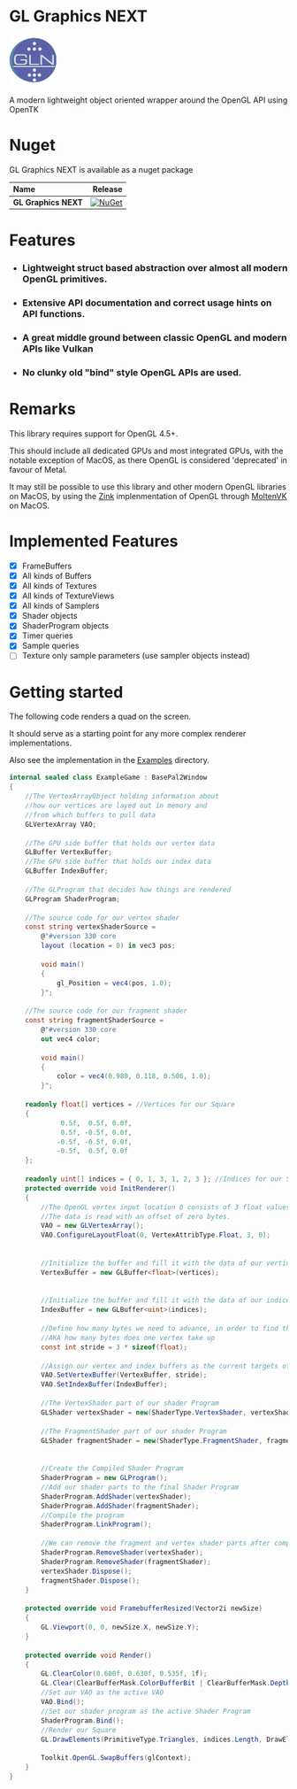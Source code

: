 # GL Graphics NEXT
![](https://github.com/JoeTwizzle/GLGraphicsNext/blob/main/Logo.png)

A modern lightweight object oriented wrapper around the OpenGL API using OpenTK

# Nuget
GL Graphics NEXT is available as a nuget package 

|  Name  | Release |
|:---|----------------:|
|**GL Graphics NEXT**| [![NuGet](https://img.shields.io/nuget/v/GLGraphicsNext)](https://www.nuget.org/packages/GLGraphicsNext) |

# Features
* ### Lightweight struct based abstraction over almost all modern OpenGL primitives.
* ### Extensive API documentation and correct usage hints on API functions.
* ### A great middle ground between classic OpenGL and modern APIs like Vulkan
* ### No clunky old "bind" style OpenGL APIs are used.

# Remarks
This library requires support for OpenGL 4.5+.

This should include all dedicated GPUs and most integrated GPUs, with the notable exception of MacOS, as there OpenGL is considered 'deprecated' in favour of Metal.

It may still be possible to use this library and other modern OpenGL libraries on MacOS, by using the [Zink](https://docs.mesa3d.org/drivers/zink.html) implenmentation of OpenGL through [MoltenVK](https://github.com/KhronosGroup/MoltenVK) on MacOS.

# Implemented Features
* [x] FrameBuffers
* [x] All kinds of Buffers
* [x] All kinds of Textures
* [x] All kinds of TextureViews
* [x] All kinds of Samplers
* [x] Shader objects
* [x] ShaderProgram objects
* [x] Timer queries
* [x] Sample queries
* [ ] Texture only sample parameters (use sampler objects instead)

# Getting started
The following code renders a quad on the screen. 

It should serve as a starting point for any more complex renderer implementations.

Also see the implementation in the [Examples](https://github.com/JoeTwizzle/GLGraphicsNext/tree/main/Example) directory.
```cs
internal sealed class ExampleGame : BasePal2Window
{
    //The VertexArrayObject holding information about
    //how our vertices are layed out in memory and
    //from which buffers to pull data
    GLVertexArray VAO;

    //The GPU side buffer that holds our vertex data
    GLBuffer VertexBuffer;
    //The GPU side buffer that holds our index data
    GLBuffer IndexBuffer;

    //The GLProgram that decides how things are rendered
    GLProgram ShaderProgram;

    //The source code for our vertex shader
    const string vertexShaderSource =
        @"#version 330 core
        layout (location = 0) in vec3 pos;
        
        void main()
        {
            gl_Position = vec4(pos, 1.0);
        }";

    //The source code for our fragment shader
    const string fragmentShaderSource =
        @"#version 330 core
        out vec4 color;
        
        void main()
        {
            color = vec4(0.980, 0.118, 0.506, 1.0);
        }";

    readonly float[] vertices = //Vertices for our Square
    {
             0.5f,  0.5f, 0.0f,
             0.5f, -0.5f, 0.0f,
            -0.5f, -0.5f, 0.0f,
            -0.5f,  0.5f, 0.0f
    };

    readonly uint[] indices = { 0, 1, 3, 1, 2, 3 }; //Indices for our Square
    protected override void InitRenderer()
    {
        //The OpenGL vertex input location 0 consists of 3 float values. 
        //The data is read with an offset of zero bytes.
        VAO = new GLVertexArray();
        VAO.ConfigureLayoutFloat(0, VertexAttribType.Float, 3, 0);


        //Initialize the buffer and fill it with the data of our vertices
        VertexBuffer = new GLBuffer<float>(vertices);


        //Initialize the buffer and fill it with the data of our indices
        IndexBuffer = new GLBuffer<uint>(indices);

        //Define how many bytes we need to advance, in order to find the next vertex
        //AKA how many bytes does one vertex take up
        const int stride = 3 * sizeof(float);

        //Assign our vertex and index buffers as the current targets of
        VAO.SetVertexBuffer(VertexBuffer, stride);
        VAO.SetIndexBuffer(IndexBuffer);

        //The VertexShader part of our shader Program
        GLShader vertexShader = new(ShaderType.VertexShader, vertexShaderSource);

        //The FragmentShader part of our shader Program
        GLShader fragmentShader = new(ShaderType.FragmentShader, fragmentShaderSource);


        //Create the Compiled Shader Program
        ShaderProgram = new GLProgram();
        //Add our shader parts to the final Shader Program
        ShaderProgram.AddShader(vertexShader);
        ShaderProgram.AddShader(fragmentShader);
        //Compile the program
        ShaderProgram.LinkProgram();

        //We can remove the fragment and vertex shader parts after compiling, to free memory
        ShaderProgram.RemoveShader(vertexShader);
        ShaderProgram.RemoveShader(fragmentShader);
        vertexShader.Dispose();
        fragmentShader.Dispose();
    }

    protected override void FramebufferResized(Vector2i newSize)
    {
        GL.Viewport(0, 0, newSize.X, newSize.Y);
    }

    protected override void Render()
    {
        GL.ClearColor(0.600f, 0.630f, 0.535f, 1f);
        GL.Clear(ClearBufferMask.ColorBufferBit | ClearBufferMask.DepthBufferBit);
        //Set our VAO as the active VAO
        VAO.Bind();
        //Set our shader program as the active Shader Program
        ShaderProgram.Bind();
        //Render our Square
        GL.DrawElements(PrimitiveType.Triangles, indices.Length, DrawElementsType.UnsignedInt, 0);

        Toolkit.OpenGL.SwapBuffers(glContext);
    }
}
```
